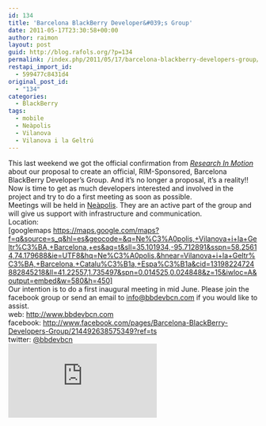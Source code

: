 ```yaml
---
id: 134
title: 'Barcelona BlackBerry Developer&#039;s Group'
date: 2011-05-17T23:30:58+00:00
author: raimon
layout: post
guid: http://blog.rafols.org/?p=134
permalink: /index.php/2011/05/17/barcelona-blackberry-developers-group/
restapi_import_id:
  - 599477c8431d4
original_post_id:
  - "134"
categories:
  - BlackBerry
tags:
  - mobile
  - Neàpolis
  - Vilanova
  - Vilanova i la Geltrú
---
```

This last weekend we got the official confirmation from _[Research In Motion](http://www.rim.com/)_ about our proposal to create an official, RIM-Sponsored, Barcelona BlackBerry Developer&#8217;s Group. And it&#8217;s no longer a proposal, it&#8217;s a reality!! Now is time to get as much developers interested and involved in the project and try to do a first meeting as soon as possible.  
Meetings will be held in [Neàpolis](http://www.neapolis.cat). They are an active part of the group and will give us support with infrastructure and communication.  
Location:  
[googlemaps https://maps.google.com/maps?f=q&source=s_q&hl=es&geocode=&q=Ne%C3%A0polis,+Vilanova+i+la+Geltr%C3%BA,+Barcelona,+es&aq=t&sll=35.101934,-95.712891&sspn=58.25614,74.179688&ie=UTF8&hq=Ne%C3%A0polis,&hnear=Vilanova+i+la+Geltr%C3%BA,+Barcelona,+Catalu%C3%B1a,+Espa%C3%B1a&cid=13198224724882845218&ll=41.22557,1.735497&spn=0.014525,0.024848&z=15&iwloc=A&output=embed&w=580&h=450]  
Our intention is to do a first inaugural meeting in mid June. Please join the facebook group or send an email to info@bbdevbcn.com if you would like to assist.  
web: <http://www.bbdevbcn.com>  
facebook: <http://www.facebook.com/pages/Barcelona-BlackBerry-Developers-Group/214492638575349?ref=ts>  
twitter: [@bbdevbcn](http://twitter.com/#!/bbdevbcn)  
![](http://labs.rafols.org/img.php?id=bbdev-post)